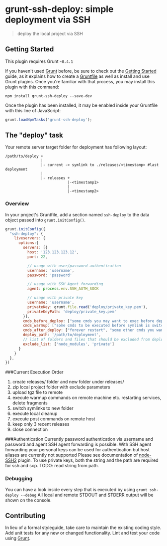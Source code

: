 # grunt-ssh-deploy: simple deployment via SSH

> deploy the local project via SSH

## Getting Started
This plugin requires Grunt `~0.4.1`

If you haven't used [Grunt](http://gruntjs.com/) before, be sure to check out the [Getting Started](http://gruntjs.com/getting-started) guide, as it explains how to create a [Gruntfile](http://gruntjs.com/sample-gruntfile) as well as install and use Grunt plugins. Once you're familiar with that process, you may install this plugin with this command:

```shell
npm install grunt-ssh-deploy --save-dev
```

Once the plugin has been installed, it may be enabled inside your Gruntfile with this line of JavaScript:

```js
grunt.loadNpmTasks('grunt-ssh-deploy');
```

## The "deploy" task
Your remote server target folder for deployment has following layout:

```shell
/path/to/deploy +
                |
                |- current -> symlink to ./releases/<timestamp> #last deployment
                |
                |- releases +
                            |-<timestamp1> 
                            |
                            |-<timestamp2>
```

### Overview
In your project's Gruntfile, add a section named `ssh-deploy` to the data object passed into `grunt.initConfig()`.

```js
grunt.initConfig({
  "ssh-deploy": {
    liveservers: {
      options:{
        servers: [{
          host: '123.123.123.12',
          port: 22,

          // usage with user/password authentication
          username: 'username',
          password: 'password'

          // usage with SSH Agent forwarding
          agent: process.env.SSH_AUTH_SOCK

          // usage with private key
          username: 'username',
          privateKey: grunt.file.read('deploy/private_key.pem'),
          privateKeyPath: 'deploy/private_key.pem'
        }],
        cmds_before_deploy: ["some cmds you may want to exec before deploy"],
        cmds_warmup: ["some cmds to be executed before symlink is switched to new deployment result"],
        cmds_after_deploy: ["forever restart", "some other cmds you want to exec after deploy"],
        deploy_path: '/path/to/deployment',
        // list of folders and files that should be excluded from deployment
        exclude_list: ['node_modules', 'private']
      }
    }
  },
})
```
###Current Execution Order
1. create releases/ folder and new folder under releases/
2. zip local project folder with exclude parameters
3. upload tgz file to remote
4. execute warmup commands on remote machine etc. restarting services, delete fragments
5. switch symlinks to new folder 
6. execute local cleanup
7. execute post commands on remote host
8. keep only 3 recent releases
9. close connection

###Authentication
Currently password authentication via username and password and agent SSH agent forwarding is possible.
With SSH agent forwarding your personal keys can be used for authentication but host aliases are currently not supported
Please see documentation of [node-SSH2](https://github.com/mscdex/ssh2) plugin.
To use private keys, both the string and the path are required for ssh and scp. TODO: read string from path.

### Debugging
You can have a look inside every step that is executed by using `grunt ssh-deploy --debug`
All local and remote STDOUT and STDERR output will be shown on the console.

## Contributing
In lieu of a formal styleguide, take care to maintain the existing coding style. Add unit tests for any new or changed functionality. Lint and test your code using [Grunt](http://gruntjs.com/).
